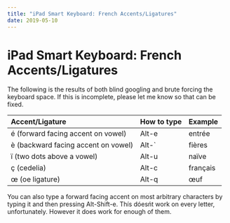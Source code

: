 ```yaml
---
title: "iPad Smart Keyboard: French Accents/Ligatures"
date: 2019-05-10
---
```


# iPad Smart Keyboard: French Accents/Ligatures

The following is the results of both blind googling and brute forcing the keyboard space. If this is incomplete, please let me know so that can be fixed.

| Accent/Ligature | How to type | Example |
| :-------------- | :---------- | :------ |
| é (forward facing accent on vowel) | Alt-e | entrée |
| è (backward facing accent on vowel) | Alt-` | fières |
| ï (two dots above a vowel) | Alt-u | naïve |
| ç (cedelia) | Alt-c | français |
| œ (oe ligature) | Alt-q | œuf |

You can also type a forward facing accent on most arbitrary characters by typing it and then pressing Alt-Shift-e. Thís dóesńt work on every letter, unfortunately. However it does work for enough of them.
